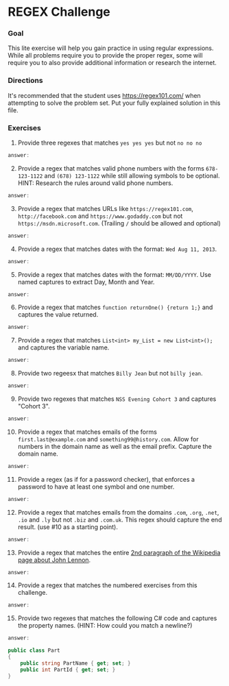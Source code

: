 # REGEX Challenge

### Goal

This lite exercise will help you gain practice in using regular expressions. While all problems require you to provide the proper regex, some will require you to also provide additional information or research the internet.

### Directions

It's recommended that the student uses https://regex101.com/ when attempting to solve the problem set. Put your fully explained solution in this file. 

### Exercises

1. Provide three regexes that matches `yes yes yes` but not `no no no`

```c#
answer:

```

2. Provide a regex that matches valid phone numbers with the forms `678-123-1122` and `(678) 123-1122` while still allowing symbols to be optional. HINT: Research the rules around valid phone numbers.

```c#
answer:

```

3. Provide a regex that matches URLs like `https://regex101.com`, `http://facebook.com` and `https://www.godaddy.com` but not `https://msdn.microsoft.com`. (Trailing `/` should be allowed and optional)

```c#
answer:

```

4. Provide a regex that matches dates with the format: `Wed Aug 11, 2013`.

```c#
answer:

```

5. Provide a regex that matches dates with the format: `MM/DD/YYYY`. Use named captures to extract Day, Month and Year.

```c#
answer:

```

6. Provide a regex that matches `function returnOne() {return 1;}` and captures the value returned.

```c#
answer:

```

7. Provide a regex that matches `List<int> my_List = new List<int>();` and captures the variable name.

```c#
answer:

```

8. Provide two regeesx that matches `Billy Jean` but not `billy jean`.

```c#
answer:

```

9. Provide two regexes that matches `NSS Evening Cohort 3` and captures "Cohort 3".

```c#
answer:

```

10. Provide a regex that matches emails of the forms `first.last@example.com` and `something99@history.com`. Allow for numbers in the domain name as well as the email prefix. Capture the domain name.

```c#
answer:

```

11. Provide a regex (as if for a password checker), that enforces a password to have at least one symbol and one number.

```c#
answer:

```

12. Provide a regex that matches emails from the domains `.com`, `.org`, `.net`, `.io` and `.ly` but not `.biz` and `.com.uk`. This regex should capture the end result. (use #10 as a starting point).
```c#
answer:

```

13. Provide a regex that matches the entire [2nd paragraph of the Wikipedia page about John Lennon](https://en.wikipedia.org/wiki/John_Lennon).

```c#
answer:

```

14. Provide a regex that matches the numbered exercises from this challenge.

```c#
answer:

```

15. Provide two regexes that matches the following C# code and captures the property names. (HINT: How could you match a newline?)

```c#
answer:

```

```c#
public class Part
{
    public string PartName { get; set; }
    public int PartId { get; set; }
}
```
